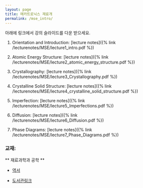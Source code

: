 ```yaml
---
layout: page
title: 메카트로닉스 재료개
permalink: /mse_intro/
---
```


아래에 링크에서 강의 슬라이드를 다운 받으세요.

1. Orientation and Introduction:  [lecture notes]({% link /lecturenotes/MSE/lecture1_intro.pdf %})

2. Atomic Energy Structure:  [lecture notes]({% link /lecturenotes/MSE/lecture2_atomic_energy_structure.pdf %})

3. Crystallography: [lecture notes]({% link /lecturenotes/MSE/lecture3_Crystallography.pdf %})

4. Crystalline Solid Structure: [lecture notes]({% link /lecturenotes/MSE/lecture4_crystalline_solid_structure.pdf %})

5. Imperfection: [lecture notes]({% link /lecturenotes/MSE/lecture5_Imperfections.pdf %})

6. Diffusion: [lecture notes]({% link /lecturenotes/MSE/lecture6_Diffusion.pdf %})

7. Phase Diagrams: [lecture notes]({% link /lecturenotes/MSE/lecture7_Phase_Diagrams.pdf %})

### 교재:

** 재료과학과 공학 **

- [역서](http://book.daum.net/detail/book.do?bookid=BOK00024741373YE)

- [도서관링크](http://lib.changwon.ac.kr/search/DetailView.ax?sid=1&cid=878794)
